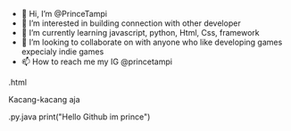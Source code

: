 - 👋 Hi, I’m @PrinceTampi
- 👀 I’m interested in building connection with other developer
- 🌱 I’m currently learning javascript, python, Html, Css, framework
- 💞️ I’m looking to collaborate on with anyone who like developing games expecialy indie games
- 📫 How to reach me my IG @princetampi

.html
<doctype HTML>
<body>
  <p>Kacang-kacang aja</p>
</body>

.py.java
print("Hello Github im prince")
